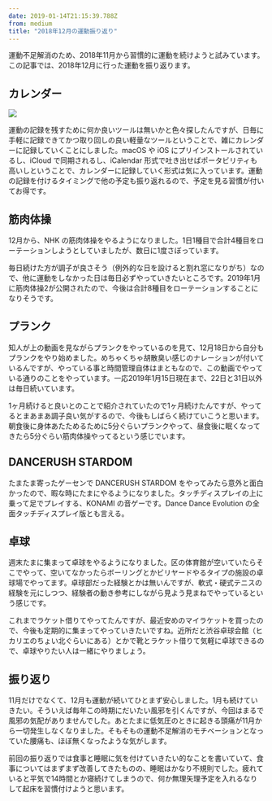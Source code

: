 ```yaml
---
date: 2019-01-14T21:15:39.788Z
from: medium
title: "2018年12月の運動振り返り"
---
```


運動不足解消のため、2018年11月から習慣的に運動を続けようと試みています。この記事では、2018年12月に行った運動を振り返ります。

## カレンダー

![](https://cdn-images-1.medium.com/max/1200/1*hQyFuQzSarEof3ksLn0UJQ.png)

運動の記録を残すために何か良いツールは無いかと色々探したんですが、日毎に手軽に記録できてかつ取り回しの良い軽量なツールということで、雑にカレンダーに記録していくことにしました。macOS や iOS にプリインストールされているし、iCloud で同期されるし、iCalendar 形式で吐き出せばポータビリティも高いしということで、カレンダーに記録していく形式は気に入っています。運動の記録を付けるタイミングで他の予定も振り返れるので、予定を見る習慣が付いてお得です。

## 筋肉体操

12月から、NHK の筋肉体操をやるようになりました。1日1種目で合計4種目をローテーションしようとしていましたが、数日に1度さぼっています。

毎日続けた方が調子が良さそう（例外的な日を設けると割れ窓になりがち）なので、他に運動をしなかった日は毎日必ずやっていきたいところです。2019年1月に筋肉体操2が公開されたので、今後は合計8種目をローテーションすることになりそうです。

## プランク

知人が上の動画を見ながらプランクをやっているのを見て、12月18日から自分もプランクをやり始めました。めちゃくちゃ胡散臭い感じのナレーションが付いているんですが、やっている事と時間管理自体はまともなので、この動画でやっている通りのことをやっています。一応2019年1月15日現在まで、22日と31日以外は毎日続いています。

1ヶ月続けると良いとのことで紹介されていたので1ヶ月続けたんですが、やってるとまあまあ調子良い気がするので、今後もしばらく続けていこうと思います。朝食後に身体あたためるために5分ぐらいプランクやって、昼食後に眠くなってきたら5分ぐらい筋肉体操やってるという感じでいます。

## DANCERUSH STARDOM

たまたま寄ったゲーセンで DANCERUSH STARDOM をやってみたら意外と面白かったので、暇な時にたまにやるようになりました。タッチディスプレイの上に乗って足でプレイする、KONAMI の音ゲーです。Dance Dance Evolution の全面タッチディスプレイ版とも言える。

## 卓球

週末たまに集まって卓球をやるようになりました。区の体育館が空いていたらそこでやって、空いてなかったらボーリングとかビリヤードやるタイプの施設の卓球場でやってます。卓球部だった経験とかは無いんですが、軟式・硬式テニスの経験を元にしつつ、経験者の動き参考にしながら見よう見まねでやっているという感じです。

これまでラケット借りてやってたんですが、最近安めのマイラケットを買ったので、今後も定期的に集まってやっていきたいですね。近所だと渋谷卓球会館（ヒカリエのちょい北ぐらいにある）とかで靴とラケット借りて気軽に卓球できるので、卓球やりたい人は一緒にやりましょう。

## 振り返り

11月だけでなくて、12月も運動が続いてひとまず安心しました。1月も続けていきたい。そういえば毎年この時期にだいたい風邪を引くんですが、今回はまるで風邪の気配がありませんでした。あとたまに低気圧のときに起きる頭痛が11月から一切発生しなくなりました。そもそもの運動不足解消のモチベーションとなっていた腰痛も、ほぼ無くなったような気がします。

前回の振り返りでは食事と睡眠に気を付けていきたい的なことを書いていて、食事についてはまずまず改善してきたものの、睡眠はかなり不規則でした。疲れていると平気で14時間とか寝続けてしまうので、何か無理矢理予定を入れるなりして起床を習慣付けようと思います。
